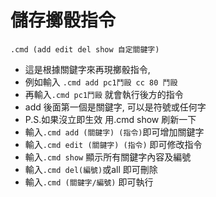 # 儲存擲骰指令

`.cmd (add edit del show 自定關鍵字)`

* 這是根據關鍵字來再現擲骰指令,
* 例如輸入 `.cmd add pc1鬥毆 cc 80 鬥毆`
* 再輸入`.cmd pc1鬥毆` 就會執行後方的指令
* add 後面第一個是關鍵字, 可以是符號或任何字
* P.S.如果沒立即生效 用.cmd show 刷新一下
* 輸入`.cmd add (關鍵字) (指令)`即可增加關鍵字
* 輸入`.cmd edit (關鍵字) (指令)` 即可修改指令
* 輸入`.cmd show` 顯示所有關鍵字內容及編號
* 輸入`.cmd del(編號)`或all 即可刪除
* 輸入`.cmd (關鍵字/編號)` 即可執行
